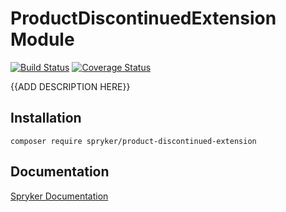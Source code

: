 # ProductDiscontinuedExtension Module
[![Build Status](https://travis-ci.org/spryker/product-discontinued-extension.svg)](https://travis-ci.org/spryker/product-discontinued-extension)
[![Coverage Status](https://coveralls.io/repos/github/spryker/product-discontinued-extension/badge.svg)](https://coveralls.io/github/spryker/product-discontinued-extension)

{{ADD DESCRIPTION HERE}}

## Installation

```
composer require spryker/product-discontinued-extension
```

## Documentation

[Spryker Documentation](https://academy.spryker.com/developing_with_spryker/module_guide/modules.html)
